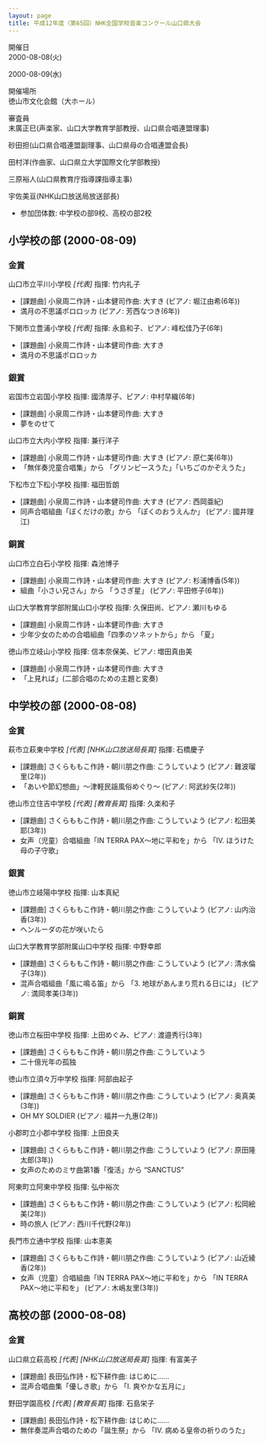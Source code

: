 ```yaml
---
layout: page
title: 平成12年度（第65回）NHK全国学校音楽コンクール山口県大会
---
```

開催日  
2000-08-08(火)

2000-08-09(水)

開催場所  
徳山市文化会館（大ホール）

審査員  
末廣正巳(声楽家、山口大学教育学部教授、山口県合唱連盟理事)

砂田担(山口県合唱連盟副理事、山口県母の合唱連盟会長)

田村洋(作曲家、山口県立大学国際文化学部教授)

三原裕人(山口県教育庁指導課指導主事)

宇佐美亘(NHK山口放送局放送部長)

-   参加団体数: 中学校の部9校、高校の部2校

小学校の部 (2000-08-09)
-----------------------

### 金賞

<span class="choir-name">山口市立平川小学校</span> *\[代表\]*
指揮: 竹内礼子
-   \[課題曲\] 小泉周二作詩・山本健司作曲: 大すき (ピアノ: 堀江由希(6年))
-   満月の不思議ポロロッカ (ピアノ: 芳西なつき(6年))

<span class="choir-name">下関市立豊浦小学校</span> *\[代表\]*
指揮: 永島和子、ピアノ: 峰松佳乃子(6年)
-   \[課題曲\] 小泉周二作詩・山本健司作曲: 大すき
-   満月の不思議ポロロッカ

### 銀賞

<span class="choir-name">岩国市立岩国小学校</span>
指揮: 國清厚子、ピアノ: 中村早織(6年)
-   \[課題曲\] 小泉周二作詩・山本健司作曲: 大すき
-   夢をのせて

<span class="choir-name">山口市立大内小学校</span>
指揮: 兼行洋子
-   \[課題曲\] 小泉周二作詩・山本健司作曲: 大すき (ピアノ: 原仁美(6年))
-   「無伴奏児童合唱集」から 「グリンピースうた」「いちごのかぞえうた」

<span class="choir-name">下松市立下松小学校</span>
指揮: 福田哲朗
-   \[課題曲\] 小泉周二作詩・山本健司作曲: 大すき (ピアノ: 西岡亜紀)
-   同声合唱組曲「ぼくだけの歌」から 「ぼくのおうえんか」 (ピアノ: 國井理江)

### 銅賞

<span class="choir-name">山口市立白石小学校</span>
指揮: 森池博子
-   \[課題曲\] 小泉周二作詩・山本健司作曲: 大すき (ピアノ: 杉浦博香(5年))
-   組曲「小さい兄さん」から 「うさぎ星」 (ピアノ: 平田修子(6年))

<span class="choir-name">山口大学教育学部附属山口小学校</span>
指揮: 久保田尚、ピアノ: 瀬川もゆる
-   \[課題曲\] 小泉周二作詩・山本健司作曲: 大すき
-   少年少女のための合唱組曲「四季のソネットから」から 「夏」

<span class="choir-name">徳山市立岐山小学校</span>
指揮: 信本奈保美、ピアノ: 増田真由美
-   \[課題曲\] 小泉周二作詩・山本健司作曲: 大すき
-   「上見れば」(二部合唱のための主題と変奏)

中学校の部 (2000-08-08)
-----------------------

### 金賞

<span class="choir-name">萩市立萩東中学校</span> *\[代表\]* *\[NHK山口放送局長賞\]*
指揮: 石橋慶子
-   \[課題曲\] さくらももこ作詩・朝川朋之作曲: こうしていよう (ピアノ: 難波瑠里(2年))
-   「あいや節幻想曲」〜津軽民謡風俗めぐり〜 (ピアノ: 阿武紗矢(2年))

<span class="choir-name">徳山市立住吉中学校</span> *\[代表\]* *\[教育長賞\]*
指揮: 久楽和子
-   \[課題曲\] さくらももこ作詩・朝川朋之作曲: こうしていよう (ピアノ: 松田美耶(3年))
-   女声（児童）合唱組曲「IN TERRA PAX〜地に平和を」から 「Ⅳ. ほうけた母の子守歌」

### 銀賞

<span class="choir-name">徳山市立岐陽中学校</span>
指揮: 山本真紀
-   \[課題曲\] さくらももこ作詩・朝川朋之作曲: こうしていよう (ピアノ: 山内治香(3年))
-   ヘンルーダの花が咲いたら

<span class="choir-name">山口大学教育学部附属山口中学校</span>
指揮: 中野幸郎
-   \[課題曲\] さくらももこ作詩・朝川朋之作曲: こうしていよう (ピアノ: 清水倫子(3年))
-   混声合唱組曲「風に鳴る笛」から 「3. 地球があんまり荒れる日には」 (ピアノ: 満岡孝美(3年))

### 銅賞

<span class="choir-name">徳山市立桜田中学校</span>
指揮: 上田めぐみ、ピアノ: 渡邉秀行(3年)
-   \[課題曲\] さくらももこ作詩・朝川朋之作曲: こうしていよう
-   二十億光年の孤独

<span class="choir-name">徳山市立須々万中学校</span>
指揮: 阿部由起子
-   \[課題曲\] さくらももこ作詩・朝川朋之作曲: こうしていよう (ピアノ: 奥真美(3年))
-   OH MY SOLDIER (ピアノ: 福井一九惠(2年))

<span class="choir-name">小郡町立小郡中学校</span>
指揮: 上田良夫
-   \[課題曲\] さくらももこ作詩・朝川朋之作曲: こうしていよう (ピアノ: 原田隆太郎(3年))
-   女声のためのミサ曲第1番「復活」から “SANCTUS”

<span class="choir-name">阿東町立阿東中学校</span>
指揮: 弘中裕次
-   \[課題曲\] さくらももこ作詩・朝川朋之作曲: こうしていよう (ピアノ: 松岡絵美(2年))
-   時の旅人 (ピアノ: 西川千代野(2年))

<span class="choir-name">長門市立通中学校</span>
指揮: 山本恵美
-   \[課題曲\] さくらももこ作詩・朝川朋之作曲: こうしていよう (ピアノ: 山近綾香(2年))
-   女声（児童）合唱組曲「IN TERRA PAX〜地に平和を」から 「IN TERRA PAX〜地に平和を」 (ピアノ: 木嶋友里(3年))

高校の部 (2000-08-08)
---------------------

### 金賞

<span class="choir-name">山口県立萩高校</span> *\[代表\]* *\[NHK山口放送局長賞\]*
指揮: 有富美子
-   \[課題曲\] 長田弘作詩・松下耕作曲: はじめに……
-   混声合唱曲集「優しき歌」から 「Ⅰ. 爽やかな五月に」

<span class="choir-name">野田学園高校</span> *\[代表\]* *\[教育長賞\]*
指揮: 石島栄子
-   \[課題曲\] 長田弘作詩・松下耕作曲: はじめに……
-   無伴奏混声合唱のための「誕生祭」から 「Ⅳ. 病める皇帝の祈りのうた」
